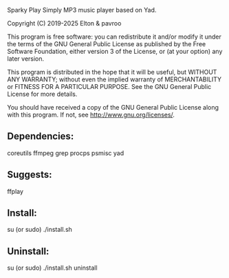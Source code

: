 Sparky Play
Simply MP3 music player based on Yad.

Copyright (C) 2019-2025 Elton & pavroo

This program is free software: you can redistribute it and/or modify
it under the terms of the GNU General Public License as published by
the Free Software Foundation, either version 3 of the License, or
(at your option) any later version.

This program is distributed in the hope that it will be useful,
but WITHOUT ANY WARRANTY; without even the implied warranty of
MERCHANTABILITY or FITNESS FOR A PARTICULAR PURPOSE.  See the
GNU General Public License for more details.

You should have received a copy of the GNU General Public License
along with this program.  If not, see <http://www.gnu.org/licenses/>.

Dependencies:
-------------
coreutils
ffmpeg
grep
procps
psmisc
yad

Suggests:
-------------
ffplay

Install:
-------------
su (or sudo) 
./install.sh

Uninstall:
-------------
su (or sudo)
./install.sh uninstall
